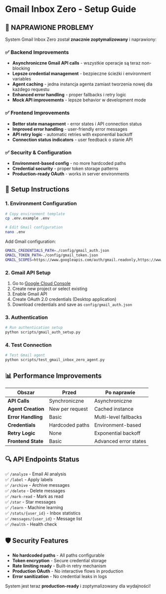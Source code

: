 # Gmail Inbox Zero - Setup Guide

## 🔧 **NAPRAWIONE PROBLEMY**

System Gmail Inbox Zero został **znacznie zoptymalizowany** i naprawiony:

### **✅ Backend Improvements**
- **Asynchroniczne Gmail API calls** - wszystkie operacje są teraz non-blocking
- **Lepsze credential management** - bezpieczne ścieżki i environment variables
- **Agent caching** - jedna instancja agenta zamiast tworzenia nowej dla każdego requestu
- **Enhanced error handling** - proper fallbacks i retry logic
- **Mock API improvements** - lepsze behavior w development mode

### **✅ Frontend Improvements**  
- **Better state management** - error states i API connection status
- **Improved error handling** - user-friendly error messages
- **API retry logic** - automatic retries with exponential backoff
- **Connection status indicators** - user feedback o stanie API

### **✅ Security & Configuration**
- **Environment-based config** - no more hardcoded paths
- **Credential security** - proper token storage patterns
- **Production-ready OAuth** - works in server environments

## 🚀 **Setup Instructions**

### **1. Environment Configuration**
```bash
# Copy environment template
cp .env.example .env

# Edit Gmail configuration
nano .env
```

Add Gmail configuration:
```bash
GMAIL_CREDENTIALS_PATH=./config/gmail_auth.json
GMAIL_TOKEN_PATH=./config/gmail_token.json
GMAIL_SCOPES=https://www.googleapis.com/auth/gmail.readonly,https://www.googleapis.com/auth/gmail.modify,https://www.googleapis.com/auth/gmail.labels
```

### **2. Gmail API Setup**
1. Go to [Google Cloud Console](https://console.cloud.google.com/)
2. Create new project or select existing
3. Enable Gmail API
4. Create OAuth 2.0 credentials (Desktop application)
5. Download credentials and save as `config/gmail_auth.json`

### **3. Authentication**
```bash
# Run authentication setup
python scripts/gmail_auth_setup.py
```

### **4. Test Connection**
```bash
# Test Gmail agent
python scripts/test_gmail_inbox_zero_agent.py
```

## 📊 **Performance Improvements**

| **Obszar** | **Przed** | **Po naprawie** |
|------------|-----------|-----------------|
| **API Calls** | Synchroniczne | Asynchroniczne |
| **Agent Creation** | New per request | Cached instance |
| **Error Handling** | Basic | Multi-level fallbacks |
| **Credentials** | Hardcoded paths | Environment-based |
| **Retry Logic** | None | Exponential backoff |
| **Frontend State** | Basic | Advanced error states |

## 🔍 **API Endpoints Status**

✅ `/analyze` - Email AI analysis  
✅ `/label` - Apply labels  
✅ `/archive` - Archive messages  
✅ `/delete` - Delete messages  
✅ `/mark-read` - Mark as read  
✅ `/star` - Star messages  
✅ `/learn` - Machine learning  
✅ `/stats/{user_id}` - Inbox statistics  
✅ `/messages/{user_id}` - Message list  
✅ `/health` - Health check  

## 🛡️ **Security Features**

- **No hardcoded paths** - All paths configurable
- **Token encryption** - Secure credential storage
- **Rate limiting ready** - Built-in retry mechanism
- **Production OAuth** - No interactive flows in production
- **Error sanitization** - No credential leaks in logs

System jest teraz **production-ready** i zoptymalizowany dla wydajności!